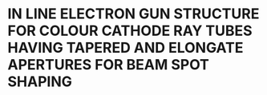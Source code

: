 # IN LINE ELECTRON GUN STRUCTURE FOR COLOUR CATHODE RAY TUBES HAVING TAPERED AND ELONGATE APERTURES FOR BEAM SPOT SHAPING